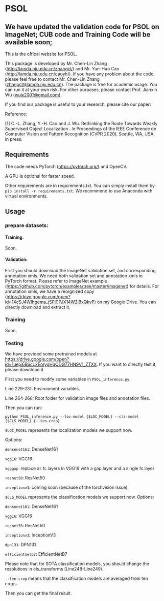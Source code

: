 # PSOL
## We have updated the validation code for PSOL on ImageNet; CUB code and Training Code will be available soon;

This is the offical website for PSOL. 

This package is developed by Mr. Chen-Lin Zhang (http://lamda.nju.edu.cn/zhangcl/) and Mr. Yun-Hao Cao (http://lamda.nju.edu.cn/caoyh/). If you have any problem about 
the code, please feel free to contact Mr. Chen-Lin Zhang (zhangcl@lamda.nju.edu.cn). 
The package is free for academic usage. You can run it at your own risk. For other purposes, please contact Prof. Jianxin Wu (wujx2001@gmail.com).

If you find our package is useful to your research, please cite our paper:

Reference: 
           
[1] C.-L. Zhang, Y.-H. Cao and J. Wu. Rethinking the Route Towards Weakly Supervised Object Localization
. In Proceedings of the IEEE Conference on Computer Vision and Pattern Recognition (CVPR 2020), Seattle, WA, USA, in press.
## Requirements
The code needs PyTorch (https://pytorch.org/) and OpenCV.

A GPU is optional for faster speed.

Other requirements are in requirements.txt. You can simply install them by `pip install -r requirements.txt`. We recommend to use Anaconda with virtual environments.

## Usage


### prepare datasets:
#### Training:
Soon.

#### Validation:
First you should download the ImageNet validation set, and corresponding annotation xmls. We need both validation set and annotation xmls in PyTorch format. Please refer to ImageNet example (https://github.com/pytorch/examples/tree/master/imagenet) for details. For annotation xmls, we have a reorgnized copy (https://drive.google.com/open?id=1XcSJ4WIhgema_jSPI0PJX14W2l8xQkvP) on my Google Drive. You can directly download and extract it.
### Training

Soon. 
### Testing

We have provided some pretrained models at https://drive.google.com/open?id=1uepi6B6cL2EorygHgODG77HN9V1_ZTXX. If you want to directly test it, please download it.

First you need to modify some variables in `PSOL_inference.py`:

Line 229-231: Environment variables.

Line 264-268: Root folder for validation image files and annotation files.

Then you can run:

`python PSOL_inference.py --loc-model {$LOC_MODEL} --cls-model {$CLS_MODEL} {--ten-crop}`

`$LOC_MODEL` represents the localization models we support now. 

Options:

`densenet161`: DenseNet161

`vgg16`: VGG16

`vgggap`: replace all fc layers in VGG16 with a gap layer and a single fc layer

`resnet50`: ResNet50

`inceptionv3`: coming soon (because of the torchvision issue)

`$CLS_MODEL` represents the classification models we support now. 
Options:

`densenet161`: DenseNet161

`vgg16`: VGG16

`resnet50`: ResNet50

`inceptionv3`: InceptionV3

`dpn131`: DPN131

`efficientnetb7`: EfficientNetB7

Please note that for SOTA classification models, you should change the resolutions in cls_transforms (Line248-Line249).

`--ten-crop` means that the classification models are averaged from ten crops.

Then you can get the final result.

